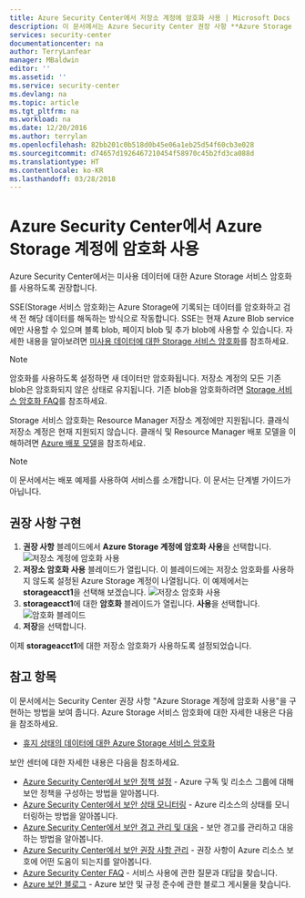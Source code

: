 ```yaml
---
title: Azure Security Center에서 저장소 계정에 암호화 사용 | Microsoft Docs
description: 이 문서에서는 Azure Security Center 권장 사항 **Azure Storage 계정에 암호화 사용**을 구현하는 방법을 보여 줍니다.
services: security-center
documentationcenter: na
author: TerryLanfear
manager: MBaldwin
editor: ''
ms.assetid: ''
ms.service: security-center
ms.devlang: na
ms.topic: article
ms.tgt_pltfrm: na
ms.workload: na
ms.date: 12/20/2016
ms.author: terrylan
ms.openlocfilehash: 82bb201c0b518d0b45e06a1eb25d54f60cb3e028
ms.sourcegitcommit: d74657d1926467210454f58970c45b2fd3ca088d
ms.translationtype: HT
ms.contentlocale: ko-KR
ms.lasthandoff: 03/28/2018
---
```

# <a name="enable-encryption-for-azure-storage-account-in-azure-security-center"></a>Azure Security Center에서 Azure Storage 계정에 암호화 사용
Azure Security Center에서는 미사용 데이터에 대한 Azure Storage 서비스 암호화를 사용하도록 권장합니다.

SSE(Storage 서비스 암호화)는 Azure Storage에 기록되는 데이터를 암호화하고 검색 전 해당 데이터를 해독하는 방식으로 작동합니다.  SSE는 현재 Azure Blob service에만 사용할 수 있으며 블록 blob, 페이지 blob 및 추가 blob에 사용할 수 있습니다.  자세한 내용을 알아보려면 [미사용 데이터에 대한 Storage 서비스 암호화](../storage/common/storage-service-encryption.md)를 참조하세요.


> [!Note]
> 암호화를 사용하도록 설정하면 새 데이터만 암호화됩니다. 저장소 계정의 모든 기존 blob은 암호화되지 않은 상태로 유지됩니다. 기존 blob을 암호화하려면 [Storage 서비스 암호화 FAQ](../storage/common/storage-service-encryption.md#faq-for-storage-service-encryption)를 참조하세요.
>
>

Storage 서비스 암호화는 Resource Manager 저장소 계정에만 지원됩니다. 클래식 저장소 계정은 현재 지원되지 않습니다. 클래식 및 Resource Manager 배포 모델을 이해하려면 [Azure 배포 모델](../azure-classic-rm.md)을 참조하세요.

> [!NOTE]
> 이 문서에서는 배포 예제를 사용하여 서비스를 소개합니다.  이 문서는 단계별 가이드가 아닙니다.
>
>

## <a name="implement-the-recommendation"></a>권장 사항 구현
1. **권장 사항** 블레이드에서 **Azure Storage 계정에 암호화 사용**을 선택합니다.
   ![저장소 계정에 암호화 사용][1]
2. **저장소 암호화 사용** 블레이드가 열립니다. 이 블레이드에는 저장소 암호화를 사용하지 않도록 설정된 Azure Storage 계정이 나열됩니다. 이 예제에서는 **storageacct1**을 선택해 보겠습니다.
   ![저장소 암호화 사용][2]
3. **storageacct1**에 대한 **암호화** 블레이드가 열립니다. **사용**을 선택합니다.
   ![암호화 블레이드][3]
4. **저장**을 선택합니다.

이제 **storageacct1**에 대한 저장소 암호화가 사용하도록 설정되었습니다.


## <a name="see-also"></a>참고 항목
이 문서에서는 Security Center 권장 사항 "Azure Storage 계정에 암호화 사용"을 구현하는 방법을 보여 줍니다. Azure Storage 서비스 암호화에 대한 자세한 내용은 다음을 참조하세요.

* [휴지 상태의 데이터에 대한 Azure Storage 서비스 암호화](../storage/common/storage-service-encryption.md)

보안 센터에 대한 자세한 내용은 다음을 참조하세요.

* [Azure Security Center에서 보안 정책 설정](security-center-policies.md) - Azure 구독 및 리소스 그룹에 대해 보안 정책을 구성하는 방법을 알아봅니다.
* [Azure Security Center에서 보안 상태 모니터링](security-center-monitoring.md) - Azure 리소스의 상태를 모니터링하는 방법을 알아봅니다.
* [Azure Security Center에서 보안 경고 관리 및 대응](security-center-managing-and-responding-alerts.md) - 보안 경고를 관리하고 대응하는 방법을 알아봅니다.
* [Azure Security Center에서 보안 권장 사항 관리](security-center-recommendations.md) - 권장 사항이 Azure 리소스 보호에 어떤 도움이 되는지를 알아봅니다.
* [Azure Security Center FAQ](security-center-faq.md) - 서비스 사용에 관한 질문과 대답을 찾습니다.
* [Azure 보안 블로그](http://blogs.msdn.com/b/azuresecurity/) - Azure 보안 및 규정 준수에 관한 블로그 게시물을 찾습니다.

<!--Image references-->
[1]: ./media/security-center-enable-encryption-for-storage-account/enable-encryption-for-storage-account.png
[2]: ./media/security-center-enable-encryption-for-storage-account/enable-storage-encryption.png
[3]: ./media/security-center-enable-encryption-for-storage-account/encryption-blade.png
